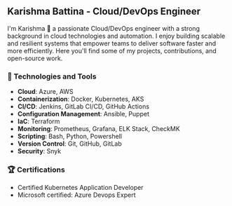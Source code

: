 
## Karishma Battina - Cloud/DevOps Engineer

I'm Karishma 👋 a passionate Cloud/DevOps engineer with a strong background in cloud technologies and automation. I enjoy building scalable and resilient systems that empower teams to deliver software faster and more efficiently. Here you'll find some of my projects, contributions, and open-source work.

### 🔧 Technologies and Tools

- **Cloud**: Azure, AWS
- **Containerization**: Docker, Kubernetes, AKS
- **CI/CD**: Jenkins, GitLab CI/CD, GitHub Actions
- **Configuration Management**: Ansible, Puppet
- **IaC**: Terraform
- **Monitoring**: Prometheus, Grafana, ELK Stack, CheckMK
- **Scripting**: Bash, Python, Powershell
- **Version Control**: Git, GitHub, GitLab
- **Security**: Snyk


### 🏆 Certifications

- Certified Kubernetes Application Developer
- Microsoft certified: Azure Devops Expert

